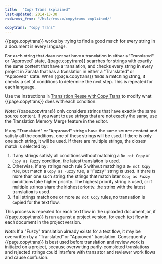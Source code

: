 ```yaml
---
title:  "Copy Trans Explained"
last-updated: 2014-10-30
redirect_from: "/help/reuse/copytrans-explained/"

copytrans: "Copy Trans"
---
```


{{page.copytrans}} works by trying to find a good match for every string in a document in every language.

For each string that does not yet have a translation in either a "Translated" or "Approved" state, {{page.copytrans}} searches for strings with exactly the same content that have a translation, and checks every string in every project in Zanata that has a translation in either a "Translated" or "Approved" state. When {{page.copytrans}} finds a matching string,  it checks a set of conditions to determine the next step. This is repeated for each language.

Use the instructions in [Translation Reuse with Copy Trans](http://docs.zanata.org/en/latest/user-guide/translation-reuse/copy-trans) to modify what {{page.copytrans}} does with each condition.

*Note:* {{page.copytrans}} only considers strings that have exactly the same source content. If you want to use strings that are not exactly the same, use the Translation Memory Merge feature in the editor.

If any "Translated" or "Approved" strings have the same source content and satisfy all the conditions, one of these strings will be used. If there is only one such string, it will be used. If there are multiple strings, the closest match is selected by:

 1. If any strings satisfy all conditions without matching a `Do not Copy` or `Copy as Fuzzy` condition, the latest translation is used.
 1. Otherwise, if any strings reach rule 5 without matching a `Do not Copy` rule, but match a `Copy as Fuzzy` rule, a "Fuzzy" string is used. If there is more than one such string, the strings that match later `Copy as Fuzzy` conditions take higher priority. The highest priority string is used, or if multiple strings share the highest priority, the string with the latest translation is used.
 1. If all strings match one or more `Do not Copy` rules, no translation is copied for the text flow.

This process is repeated for each text flow in the uploaded document, or, if {{page.copytrans}} is run against a project version, for each text flow in each document in the project version.

*Note:* If a "Fuzzy" translation already exists for a text flow, it may be overwritten by a "Translated" or "Approved" translation. Consequently, {{page.copytrans}} is best used before translation and review work is initiated on a project, because overwriting partly-completed translations and rejected strings could interfere with translator and reviewer work flows and cause confusion.
